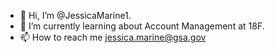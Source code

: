 - 👋 Hi, I’m @JessicaMarine1.
- 🌱 I’m currently learning about Account Management at 18F.
- 📫 How to reach me jessica.marine@gsa.gov

<!---
JessicaMarine1/JessicaMarine1 is a ✨ special ✨ repository because its `README.md` (this file) appears on your GitHub profile.
You can click the Preview link to take a look at your changes.
--->
